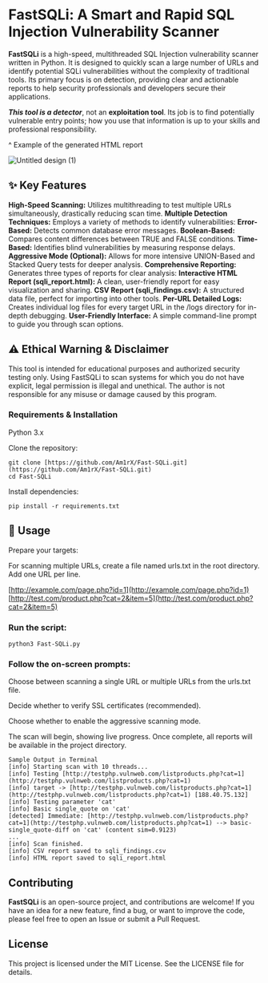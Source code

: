 # FastSQLi: A Smart and Rapid SQL Injection Vulnerability Scanner

**FastSQLi** is a high-speed, multithreaded SQL Injection vulnerability scanner written in Python. It is designed to quickly scan a large number of URLs and identify potential SQLi vulnerabilities without the complexity of traditional tools. Its primary focus is on detection, providing clear and actionable reports to help security professionals and developers secure their applications.

***This tool is a detector***, not an **exploitation tool**. Its job is to find potentially vulnerable entry points; how you use that information is up to your skills and professional responsibility.

^ Example of the generated HTML report

![Untitled design (1)](https://github.com/user-attachments/assets/59f17aec-aef5-4ea8-8e2b-6a864751e15d)


## ✨ Key Features

**High-Speed Scanning:** Utilizes multithreading to test multiple URLs simultaneously, drastically reducing scan time.
**Multiple Detection Techniques:** Employs a variety of methods to identify vulnerabilities:
**Error-Based:** Detects common database error messages.
**Boolean-Based:** Compares content differences between TRUE and FALSE conditions.
**Time-Based:** Identifies blind vulnerabilities by measuring response delays.
**Aggressive Mode (Optional):** Allows for more intensive UNION-Based and Stacked Query tests for deeper analysis.
**Comprehensive Reporting:** Generates three types of reports for clear analysis:
**Interactive HTML Report (sqli_report.html):** A clean, user-friendly report for easy visualization and sharing.
**CSV Report (sqli_findings.csv):** A structured data file, perfect for importing into other tools.
**Per-URL Detailed Logs:** Creates individual log files for every target URL in the /logs directory for in-depth debugging.
**User-Friendly Interface:** A simple command-line prompt to guide you through scan options.

## ⚠️ Ethical Warning & Disclaimer
This tool is intended for educational purposes and authorized security testing only. Using FastSQLi to scan systems for which you do not have explicit, legal permission is illegal and unethical. The author is not responsible for any misuse or damage caused by this program.

### Requirements & Installation
Python 3.x

Clone the repository:
```
git clone [https://github.com/Am1rX/Fast-SQLi.git](https://github.com/Am1rX/Fast-SQLi.git)
cd Fast-SQLi
```
Install dependencies:
```
pip install -r requirements.txt
```
## 🚀 Usage
Prepare your targets:

For scanning multiple URLs, create a file named urls.txt in the root directory. Add one URL per line.

[http://example.com/page.php?id=1](http://example.com/page.php?id=1)
[http://test.com/product.php?cat=2&item=5](http://test.com/product.php?cat=2&item=5)

### Run the script:
```
python3 Fast-SQLi.py
```
### Follow the on-screen prompts:

Choose between scanning a single URL or multiple URLs from the urls.txt file.

Decide whether to verify SSL certificates (recommended).

Choose whether to enable the aggressive scanning mode.

The scan will begin, showing live progress. Once complete, all reports will be available in the project directory.
```
Sample Output in Terminal
[info] Starting scan with 10 threads...
[info] Testing [http://testphp.vulnweb.com/listproducts.php?cat=1](http://testphp.vulnweb.com/listproducts.php?cat=1)
[info] target -> [http://testphp.vulnweb.com/listproducts.php?cat=1](http://testphp.vulnweb.com/listproducts.php?cat=1) [188.40.75.132]
[info] Testing parameter 'cat'
[info] Basic single_quote on 'cat'
[detected] Immediate: [http://testphp.vulnweb.com/listproducts.php?cat=1](http://testphp.vulnweb.com/listproducts.php?cat=1) --> basic-single_quote-diff on 'cat' (content sim=0.9123)
...
[info] Scan finished.
[info] CSV report saved to sqli_findings.csv
[info] HTML report saved to sqli_report.html
```

## Contributing
**FastSQLi** is an open-source project, and contributions are welcome! If you have an idea for a new feature, find a bug, or want to improve the code, please feel free to open an Issue or submit a Pull Request.

## License
This project is licensed under the MIT License. See the LICENSE file for details.

